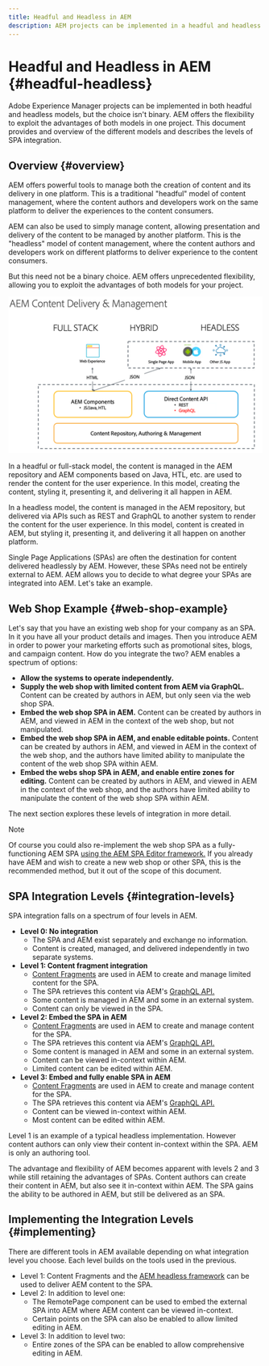 ```yaml
---
title: Headful and Headless in AEM
description: AEM projects can be implemented in a headful and headless model, but the choice isn't binary. AEM offers the flexibility to exploit the advantages of both models in one project.
---
```


# Headful and Headless in AEM {#headful-headless}

Adobe Experience Manager projects can be implemented in both headful and headless models, but the choice isn't binary. AEM offers the flexibility to exploit the advantages of both models in one project. This document provides and overview of the different models and describes the levels of SPA integration.

## Overview {#overview}

AEM offers powerful tools to manage both the creation of content and its delivery in one platform. This is a traditional "headful" model of content management, where the content authors and developers work on the same platform to deliver the experiences to the content consumers.

AEM can also be used to simply manage content, allowing presentation and delivery of the content to be managed by another platform. This is the "headless" model of content management, where the content authors and developers work on different platforms to deliver experience to the content consumers.

But this need not be a binary choice. AEM offers unprecedented flexibility, allowing you to exploit the advantages of both models for your project.

![AEM Implementation Models](headless/assets/aem-implementation-models.png)

In a headful or full-stack model, the content is managed in the AEM repository and AEM components based on Java, HTL, etc. are used to render the content for the user experience. In this model, creating the content, styling it, presenting it, and delivering it all happen in AEM.

In a headless model, the content is managed in the AEM repository, but delivered via APIs such as REST and GraphQL to another system to render the content for the user experience. In this model, content is created in AEM, but styling it, presenting it, and delivering it all happen on another platform.

Single Page Applications (SPAs) are often the destination for content delivered headlessly by AEM. However, these SPAs need not be entirely external to AEM. AEM allows you to decide to what degree your SPAs are integrated into AEM. Let's take an example.

## Web Shop Example {#web-shop-example}

Let's say that you have an existing web shop for your company as an SPA. In it you have all your product details and images. Then you introduce AEM in order to power your marketing efforts such as promotional sites, blogs, and campaign content. How do you integrate the two? AEM enables a spectrum of options:

* **Allow the systems to operate independently.**
* **Supply the web shop with limited content from AEM via GraphQL.** Content can be created by authors in AEM, but only seen via the web shop SPA.
* **Embed the web shop SPA in AEM.** Content can be created by authors in AEM, and viewed in AEM in the context of the web shop, but not manipulated.
* **Embed the web shop SPA in AEM, and enable editable points.** Content can be created by authors in AEM, and viewed in AEM in the context of the web shop, and the authors have limited ability to manipulate the content of the web shop SPA within AEM.
* **Embed the webs shop SPA in AEM, and enable entire zones for editing.** Content can be created by authors in AEM, and viewed in AEM in the context of the web shop, and the authors have limited ability to manipulate the content of the web shop SPA within AEM.

The next section explores these levels of integration in more detail.

>[!NOTE]
>
>Of course you could also re-implement the web shop SPA as a fully-functioning AEM SPA [using the AEM SPA Editor framework.](/help/implementing/developing/hybrid/introduction.md) If you already have AEM and wish to create a new web shop or other SPA, this is the recommended method, but it out of the scope of this document.

## SPA Integration Levels {#integration-levels}

SPA integration falls on a spectrum of four levels in AEM.

* **Level 0: No integration**
  * The SPA and AEM exist separately and exchange no information.
  * Content is created, managed, and delivered independently in two separate systems.
* **Level 1: Content fragment integration**
  * [Content Fragments](/help/assets/content-fragments/content-fragments.md) are used in AEM to create and manage limited content for the SPA.
  * The SPA retrieves this content via AEM's [GraphQL API.](/help/assets/content-fragments/graphql-api-content-fragments.md)
  * Some content is managed in AEM and some in an external system.
  * Content can only be viewed in the SPA.
* **Level 2: Embed the SPA in AEM**
  * [Content Fragments](/help/assets/content-fragments/content-fragments.md) are used in AEM to create and manage content for the SPA.
  * The SPA retrieves this content via AEM's [GraphQL API.](/help/assets/content-fragments/graphql-api-content-fragments.md)
  * Some content is managed in AEM and some in an external system.
  * Content can be viewed in-context within AEM.
  * Limited content can be edited within AEM.
* **Level 3: Embed and fully enable SPA in AEM**
  * [Content Fragments](/help/assets/content-fragments/content-fragments.md) are used in AEM to create and manage content for the SPA.
  * The SPA retrieves this content via AEM's [GraphQL API.](/help/assets/content-fragments/graphql-api-content-fragments.md)
  * Content can be viewed in-context within AEM.
  * Most content can be edited within AEM.

Level 1 is an example of a typical headless implementation. However content authors can only view their content in-context within the SPA. AEM is only an authoring tool.

The advantage and flexibility of AEM becomes apparent with levels 2 and 3 while still retaining the advantages of SPAs. Content authors can create their content in AEM, but also see it in-context within AEM. The SPA gains the ability to be authored in AEM, but still be delivered as an SPA.

## Implementing the Integration Levels {#implementing}

There are different tools in AEM available depending on what integration level you choose. Each level builds on the tools used in the previous.

* Level 1: Content Fragments and the [AEM headless framework](/help/implementing/developing/headless/introduction.md) can be used to deliver AEM content to the SPA.
* Level 2: In addition to level one:
  * The RemotePage component can be used to embed the external SPA into AEM where AEM content can be viewed in-context.
  * Certain points on the SPA can also be enabled to allow limited editing in AEM.
* Level 3: In addition to level two:
  * Entire zones of the SPA can be enabled to allow comprehensive editing in AEM.
